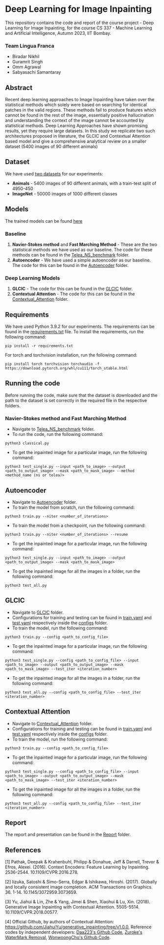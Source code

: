 # Deep Learning for Image Inpainting
This repository contains the code and report of the course project - Deep Learning for Image Inpainting, for the course CS 337 - Machine Learning and Artificial Intelligence, Autumn 2023, IIT Bombay.

### Team Lingua Franca
* Biradar Nikhil
* Guramrit Singh
* Omm Agrawal
* Sabyasachi Samantaray

## Abstract
Recent deep learning approaches to Image Inpainting have taken over the statistical methods which solely were
based on searching for identical patches in the valid regions.
These methods fail to produce features which cannot be found
in the rest of the image, essentially positive hallucination and
understanding the context of the image cannot be accounted
by statistical methods. Deep Learning Approaches have shown
promising results, yet they require large datasets. In this study
we replicate two such architectures proposed in literature, the
GLCIC and Contextual Attention based model and give a
comprehensive analytical review on a smaller dataset (5400
images of 90 different animals)

## Dataset
We have used [two datasets](https://iitbacin-my.sharepoint.com/:f:/g/personal/210050035_iitb_ac_in/EpTqLEiJSblNidfRT_pambQBmEcCwSiStBzHGn8w4HnGzw?e=IfDT4A) for our experiments:
* **Animals** - 5400 images of 90 different animals, with a train-test split of 4950-450
* **ImageNet** - 50000 images of 1000 different classes

## Models
The trained models can be found [here](https://iitbacin-my.sharepoint.com/:f:/g/personal/210050035_iitb_ac_in/EgWxZCttLY5PpnalGrCBiYIBTTu-RueRN5Xi34y9u6MBJA?e=UnRFiT)
### Baseline
1. **Navier-Stokes method** and **Fast Marching
Method** - These are the two statistical methods we have used as our baseline. The code for these methods can be found in the [Telea_NS_benchmark](./Telea_NS_benchmark/) folder.
2. **Autoencoder** - We have used a simple autoencoder as our baseline. The code for this can be found in the [Autoencoder](./Autoencoder/) folder.
### Deep Learning Models
1. **GLCIC** - The code for this can be found in the [GLCIC](./GLCIC/) folder.
2. **Contextual Attention** - The code for this can be found in the [Contextual_Attention](./Contextual-Attention/) folder.

## Requirements
We have used Python 3.9.2 for our experiments. The requirements can be found in the [requirements.txt](./requirements.txt) file. To install the requirements, run the following command:
```
pip install -r requirements.txt
```
For torch and torchvision installation, run the following command:
```
pip install torch torchvision torchaudio -f https://download.pytorch.org/whl/cu111/torch_stable.html
```

## Running the code
Before running the code, make sure that the dataset is downloaded and the path to the dataset is set correctly in the required file in the respective folders.
### Navier-Stokes method and Fast Marching Method 
* Navigate to [Telea_NS_benchmark](./Telea_NS_benchmark/) folder. 
* To run the code, run the following command:
```
python3 classical.py
```
* To get the inpainted image for a particular image, run the following command:
```
python3 test_single.py --input <path_to_image> --output <path_to_output_image> --mask <path_to_mask_image> --method <method_name (ns or telea)>
```

## Autoencoder
* Navigate to [Autoencoder](./Autoencoder/) folder. 
* To train the model from scratch, run the following command:
```
python3 train.py --niter <number_of_iterations>
```
* To train the model from a checkpoint, run the following command:
```
python3 train.py --niter <number_of_iterations> --resume
```
* To get the inpainted image for a particular image, run the following command:
```
python3 test_single.py --input <path_to_image> --output <path_to_output_image> --mask <path_to_mask_image>
```
* To get the inpainted image for all the images in a folder, run the following command:
```
python3 test_all.py
```

## GLCIC
* Navigate to [GLCIC](./GLCIC/) folder.
* Configurations for training and testing can be found in [train.yaml](./GLCIC/configs/train.yaml) and [test.yaml](./GLCIC/configs/test.yaml) respectively inside the [configs](./GLCIC/configs/) folder.
* To train the model, run the following command:
```
python3 train.py --config <path_to_config_file>
```
* To get the inpainted image for a particular image, run the following command:
```
python3 test_single.py --config <path_to_config_file> --input <path_to_image> --output <path_to_output_image> --mask <path_to_mask_image> --test_iter <iteration_number>
```
* To get the inpainted image for all the images in a folder, run the following command:
```
python3 test_all.py --config <path_to_config_file> --test_iter <iteration_number>
```

## Contextual Attention
* Navigate to [Contextual_Attention](./Contextual-Attention/) folder.
* Configurations for training and testing can be found in [train.yaml](./Contextual-Attention/configs/train.yaml) and [test.yaml](./Contextual-Attention/configs/test.yaml) respectively inside the [configs](./Contextual-Attention/configs/) folder.
* To train the model, run the following command:
```
python3 train.py --config <path_to_config_file>
```
* To get the inpainted image for a particular image, run the following command:
```
python3 test_single.py --config <path_to_config_file> --input <path_to_image> --output <path_to_output_image> --mask <path_to_mask_image> --test_iter <iteration_number>
```
* To get the inpainted image for all the images in a folder, run the following command:
```
python3 test_all.py --config <path_to_config_file> --test_iter <iteration_number>
```

## Report
The report and presentation can be found in the [Report](./Report) folder.

## References
[1] Pathak, Deepak & Krahenbuhl, Philipp & Donahue, Jeff & Darrell, Trevor & Efros, Alexei. (2016). Context Encoders: Feature Learning by Inpainting. 2536-2544. 10.1109/CVPR.2016.278.

[2] Iizuka, Satoshi & Simo-Serra, Edgar & Ishikawa, Hiroshi. (2017). Globally and locally consistent image completion. ACM Transactions on Graphics. 36. 1-14. 10.1145/3072959.3073659. 

[3] Yu, Jiahui & Lin, Zhe & Yang, Jimei & Shen, Xiaohui & Lu, Xin. (2018). Generative Image Inpainting with Contextual Attention. 5505-5514. 10.1109/CVPR.2018.00577. 

[4] Official Github, by authors of Contextual Attention: https://github.com/JiahuiYu/generative_inpainting/tree/v1.0.0, Reference codes by independent developers: [Daa223's Github Code](https://github.com/daa233/generative-inpainting-pytorch), [Zuroke's WaterMark Removal](https://github.com/zuruoke/watermark-removal), 
[WonwoongCho's Github Code](https://github.com/WonwoongCho/Generative-Inpainting-pytorch).
